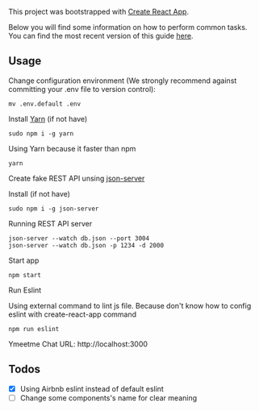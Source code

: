 This project was bootstrapped with [Create React App](https://github.com/facebookincubator/create-react-app).

Below you will find some information on how to perform common tasks.<br>
You can find the most recent version of this guide [here](https://github.com/facebookincubator/create-react-app/blob/master/packages/react-scripts/template/README.md).

## Usage
Change configuration environment (We strongly recommend against committing your .env file to version control):
```
mv .env.default .env
```
Install [Yarn](https://yarnpkg.com/) (if not have)

```
sudo npm i -g yarn
```

Using Yarn because it faster than npm

```
yarn
```

Create fake REST API unsing [json-server](https://github.com/typicode/json-server)

Install (if not have)

```
sudo npm i -g json-server
```

Running REST API server

```
json-server --watch db.json --port 3004
json-server --watch db.json -p 1234 -d 2000

```

Start app

```
npm start
```

Run Eslint

Using external command to lint js file. Because don't know how to config eslint with create-react-app command

```
npm run eslint
```
Ymeetme Chat URL: http://localhost:3000
## Todos

* [x] Using Airbnb eslint instead of default eslint
* [ ] Change some components's name for clear meaning
